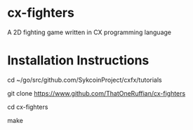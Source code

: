 # cx-fighters
A 2D fighting game written in CX programming language

# Installation Instructions
cd ~/go/src/github.com/SykcoinProject/cxfx/tutorials

git clone https://www.github.com/ThatOneRuffian/cx-fighters

cd cx-fighters

make
